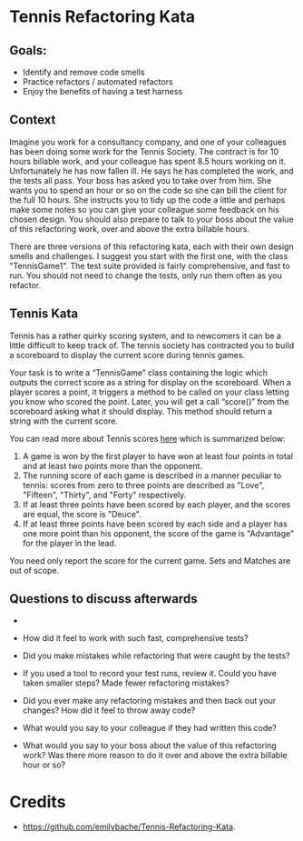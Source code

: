 # Tennis Refactoring Kata

## Goals:

- Identify and remove code smells
- Practice refactors / automated refactors
- Enjoy the benefits of having a test harness

## Context

Imagine you work for a consultancy company, and one of your colleagues has been doing some work for the Tennis Society.
The contract is for 10 hours billable work, and your colleague has spent 8.5 hours working on it. Unfortunately he has
now fallen ill. He says he has completed the work, and the tests all pass. Your boss has asked you to take over from
him. She wants you to spend an hour or so on the code so she can bill the client for the full 10 hours. She instructs
you to tidy up the code a little and perhaps make some notes so you can give your colleague some feedback on his chosen
design. You should also prepare to talk to your boss about the value of this refactoring work, over and above the extra
billable hours.

There are three versions of this refactoring kata, each with their own design smells and challenges. I suggest you start
with the first one, with the class "TennisGame1". The test suite provided is fairly comprehensive, and fast to run. You
should not need to change the tests, only run them often as you refactor.

## Tennis Kata

Tennis has a rather quirky scoring system, and to newcomers it can be a little difficult to keep track of. The tennis
society has contracted you to build a scoreboard to display the current score during tennis games.

Your task is to write a “TennisGame” class containing the logic which outputs the correct score as a string for display
on the scoreboard. When a player scores a point, it triggers a method to be called on your class letting you know who
scored the point. Later, you will get a call “score()” from the scoreboard asking what it should display. This method
should return a string with the current score.

You can read more about Tennis scores [here](http://en.wikipedia.org/wiki/Tennis#Scoring) which is summarized below:

1. A game is won by the first player to have won at least four points in total and at least two points more than the
   opponent.
2. The running score of each game is described in a manner peculiar to tennis: scores from zero to three points are
   described as "Love", "Fifteen", "Thirty", and "Forty" respectively.
3. If at least three points have been scored by each player, and the scores are equal, the score is "Deuce".
4. If at least three points have been scored by each side and a player has one more point than his opponent, the score
   of the game is "Advantage" for the player in the lead.

You need only report the score for the current game. Sets and Matches are out of scope.

## Questions to discuss afterwards
- 

- How did it feel to work with such fast, comprehensive tests?
- Did you make mistakes while refactoring that were caught by the tests?
- If you used a tool to record your test runs, review it. Could you have taken smaller steps? Made fewer refactoring
  mistakes?
- Did you ever make any refactoring mistakes and then back out your changes? How did it feel to throw away code?
- What would you say to your colleague if they had written this code?
- What would you say to your boss about the value of this refactoring work? Was there more reason to do it over and
  above the extra billable hour or so?

# Credits

- https://github.com/emilybache/Tennis-Refactoring-Kata.